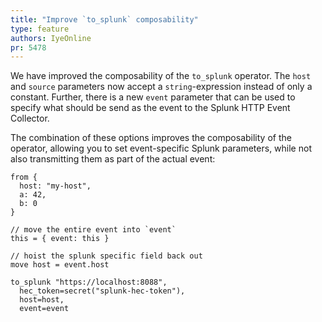 ```yaml
---
title: "Improve `to_splunk` composability"
type: feature
authors: IyeOnline
pr: 5478
---
```


We have improved the composability of the `to_splunk` operator. The `host` and
`source` parameters now accept a `string`-expression instead of only a constant.
Further, there is a new `event` parameter that can be used to specify what should
be send as the event to the Splunk HTTP Event Collector.

The combination of these options improves the composability of the operator,
allowing you to set event-specific Splunk parameters, while not also transmitting
them as part of the actual event:

```tql
from {
  host: "my-host",
  a: 42,
  b: 0
}

// move the entire event into `event`
this = { event: this }

// hoist the splunk specific field back out
move host = event.host

to_splunk "https://localhost:8088",
  hec_token=secret("splunk-hec-token"),
  host=host,
  event=event
```
